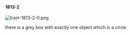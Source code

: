 #### 1813-2
![train-1813-2-0.png](https://github.com/lil-lab/nlvr/raw/master/nlvr/train/images/8/train-1813-2-0.png "train-1813-2-0.png")

there is a grey box with exactly one object which is a circle